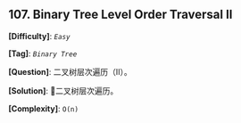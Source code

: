 ## 107. Binary Tree Level Order Traversal II

__[Difficulty]__: _`Easy`_

__[Tag]__: _`Binary Tree`_

__[Question]__: 二叉树层次遍历（II）。

__[Solution]__: 二叉树层次遍历。

__[Complexity]__: `O(n)`
